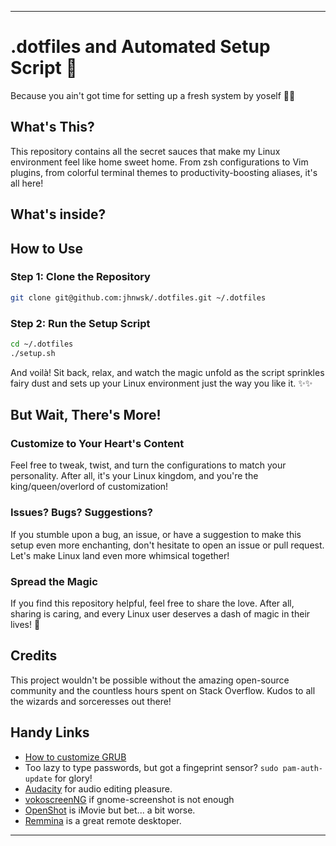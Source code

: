 
---

# .dotfiles and Automated Setup Script 🚀

Because you ain't got time for setting up a fresh system by yoself 🎩✨

## What's This?

This repository contains all the secret sauces that make my Linux environment feel like home sweet home. From zsh configurations to Vim plugins, from colorful terminal themes to productivity-boosting aliases, it's all here!

## What's inside?

## How to Use

### Step 1: Clone the Repository
```bash
git clone git@github.com:jhnwsk/.dotfiles.git ~/.dotfiles
```

### Step 2: Run the Setup Script
```bash
cd ~/.dotfiles
./setup.sh
```

And voilà! Sit back, relax, and watch the magic unfold as the script sprinkles fairy dust and sets up your Linux environment just the way you like it. ✨✨

## But Wait, There's More!

### Customize to Your Heart's Content
Feel free to tweak, twist, and turn the configurations to match your personality. After all, it's your Linux kingdom, and you're the king/queen/overlord of customization!

### Issues? Bugs? Suggestions?
If you stumble upon a bug, an issue, or have a suggestion to make this setup even more enchanting, don't hesitate to open an issue or pull request. Let's make Linux land even more whimsical together!

### Spread the Magic
If you find this repository helpful, feel free to share the love. After all, sharing is caring, and every Linux user deserves a dash of magic in their lives! 🌟

## Credits
This project wouldn't be possible without the amazing open-source community and the countless hours spent on Stack Overflow. Kudos to all the wizards and sorceresses out there!

## Handy Links
- [How to customize GRUB](https://www.linuxtechmore.com/2024/05/how-to-customize-grub.html)
- Too lazy to type passwords, but got a fingeprint sensor? `sudo pam-auth-update` for glory!
- [Audacity](https://www.audacityteam.org/) for audio editing pleasure.
- [vokoscreenNG](https://linuxecke.volkoh.de/vokoscreen/vokoscreen.html) if gnome-screenshot is not enough
- [OpenShot](https://www.openshot.org/) is iMovie but bet... a bit worse.
- [Remmina](https://remmina.org/) is a great remote desktoper.

---
